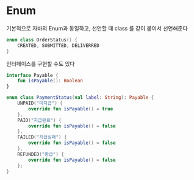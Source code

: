 # Enum
기본적으로 자바의 Enum과 동일하고, 선언할 때 class 를 같이 붙여서 선언해준다
```kotlin
enum class OrderStatus() {
    CREATED, SUBMITTED, DELIVERRED
}
```

인터페이스를 구현할 수도 있다
```kotlin
interface Payable {
    fun isPayable(): Boolean
}

enum class PaymentStatus(val label: String): Payable {
    UNPAID("미지급") {
        override fun isPayable() = true
    },
    PAID("지급완료") {
        override fun isPayable() = false
    },
    FAILED("지급실패") {
        override fun isPayable() = false
    },
    REFUNDED("환급") {
        override fun isPayable() = false
    };
}
```